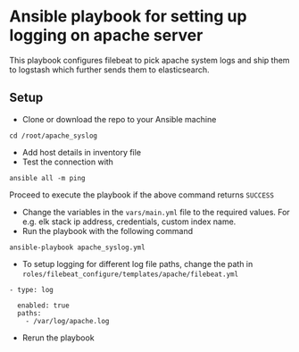 # Ansible playbook for setting up logging on apache server
This playbook configures filebeat to pick apache system logs and ship them to logstash which further sends them to elasticsearch.

## Setup
- Clone or download the repo to your Ansible machine
```
cd /root/apache_syslog
```
- Add host details in inventory file
- Test the connection with
```
ansible all -m ping
```
Proceed to execute the playbook if the above command returns `SUCCESS`
- Change the variables in the `vars/main.yml` file to the required values. For e.g. elk stack ip address, credentials, custom index name.
- Run the playbook with the following command
```
ansible-playbook apache_syslog.yml
```

- To setup logging for different log file paths, change the path in `roles/filebeat_configure/templates/apache/filebeat.yml`
```
- type: log

  enabled: true
  paths:
    - /var/log/apache.log
```
- Rerun the playbook